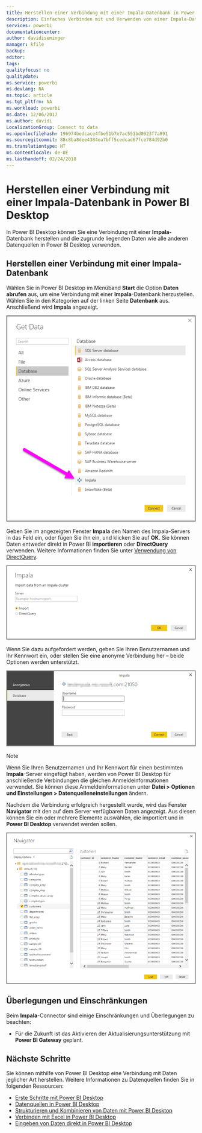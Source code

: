 ```yaml
---
title: Herstellen einer Verbindung mit einer Impala-Datenbank in Power BI Desktop
description: Einfaches Verbinden mit und Verwenden von einer Impala-Datenbank in Power BI Desktop
services: powerbi
documentationcenter: 
author: davidiseminger
manager: kfile
backup: 
editor: 
tags: 
qualityfocus: no
qualitydate: 
ms.service: powerbi
ms.devlang: NA
ms.topic: article
ms.tgt_pltfrm: NA
ms.workload: powerbi
ms.date: 12/06/2017
ms.author: davidi
LocalizationGroup: Connect to data
ms.openlocfilehash: 196974bedcace4fbe51b7e7ac551bd0923f7a891
ms.sourcegitcommit: 88c8ba8dee4384ea7bff5cedcad67fce784d92b0
ms.translationtype: HT
ms.contentlocale: de-DE
ms.lasthandoff: 02/24/2018
---
```

# <a name="connect-to-an-impala-database-in-power-bi-desktop"></a>Herstellen einer Verbindung mit einer Impala-Datenbank in Power BI Desktop
In Power BI Desktop können Sie eine Verbindung mit einer **Impala**-Datenbank herstellen und die zugrunde liegenden Daten wie alle anderen Datenquellen in Power BI Desktop verwenden.

## <a name="connect-to-an-impala-database"></a>Herstellen einer Verbindung mit einer Impala-Datenbank
Wählen Sie in Power BI Desktop im Menüband **Start** die Option **Daten abrufen** aus, um eine Verbindung mit einer **Impala**-Datenbank herzustellen. Wählen Sie in den Kategorien auf der linken Seite **Datenbank** aus. Anschließend wird **Impala** angezeigt.

![](media/desktop-connect-impala/connect_impala_2.png)

Geben Sie im angezeigten Fenster **Impala** den Namen des Impala-Servers in das Feld ein, oder fügen Sie ihn ein, und klicken Sie auf **OK**. Sie können Daten entweder direkt in Power BI **importieren** oder **DirectQuery** verwenden. Weitere Informationen finden Sie unter [Verwendung von DirectQuery](desktop-use-directquery.md).

![](media/desktop-connect-impala/connect_impala_3a.png)

Wenn Sie dazu aufgefordert werden, geben Sie Ihren Benutzernamen und Ihr Kennwort ein, oder stellen Sie eine anonyme Verbindung her – beide Optionen werden unterstützt.

![](media/desktop-connect-impala/connect_impala_4.png)

> [!NOTE]
> Wenn Sie Ihren Benutzernamen und Ihr Kennwort für einen bestimmten **Impala**-Server eingefügt haben, werden von Power BI Desktop für anschließende Verbindungen die gleichen Anmeldeinformationen verwendet. Sie können diese Anmeldeinformationen unter **Datei > Optionen und Einstellungen > Datenquelleneinstellungen** ändern.
> 
> 

Nachdem die Verbindung erfolgreich hergestellt wurde, wird das Fenster **Navigator** mit den auf dem Server verfügbaren Daten angezeigt. Aus diesen können Sie ein oder mehrere Elemente auswählen, die importiert und in **Power BI Desktop** verwendet werden sollen.

![](media/desktop-connect-impala/connect_impala_5.png)

## <a name="considerations-and-limitations"></a>Überlegungen und Einschränkungen
Beim **Impala**-Connector sind einige Einschränkungen und Überlegungen zu beachten:

* Für die Zukunft ist das Aktivieren der Aktualisierungsunterstützung mit **Power BI Gateway** geplant.

## <a name="next-steps"></a>Nächste Schritte
Sie können mithilfe von Power BI Desktop eine Verbindung mit Daten jeglicher Art herstellen. Weitere Informationen zu Datenquellen finden Sie in folgenden Ressourcen:

* [Erste Schritte mit Power BI Desktop](desktop-getting-started.md)
* [Datenquellen in Power BI Desktop](desktop-data-sources.md)
* [Strukturieren und Kombinieren von Daten mit Power BI Desktop](desktop-shape-and-combine-data.md)
* [Verbinden mit Excel in Power BI Desktop](desktop-connect-excel.md)   
* [Eingeben von Daten direkt in Power BI Desktop](desktop-enter-data-directly-into-desktop.md)   

